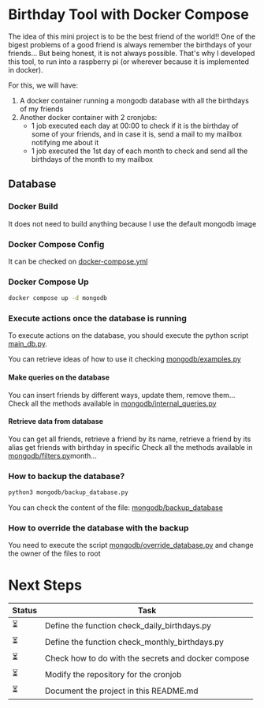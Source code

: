 # Birthday Tool with Docker Compose

The idea of this mini project is to be the best friend of the world!! One of the bigest problems of a good friend is always remember the birthdays of your friends... But being honest, it is not always possible. That's why I developed this tool, to run into a raspberry pi (or wherever because it is implemented in docker).

For this, we will have:
1. A docker container running a mongodb database with all the birthdays of my friends
2. Another docker container with 2 cronjobs:
    - 1 job executed each day at 00:00 to check if it is the birthday of some of your friends, and in case it is, send a mail to my mailbox notifying me about it
    - 1 job executed the 1st day of each month to check and send all the birthdays of the month to my mailbox

## Database 

### Docker Build
It does not need to build anything because I use the default mongodb image

### Docker Compose Config
It can be checked on [docker-compose.yml](docker-compose.yml)

### Docker Compose Up
```bash
docker compose up -d mongodb
```

### Execute actions once the database is running

To execute actions on the database, you should execute the python script [main_db.py](main_db.py).

You can retrieve ideas of how to use it checking [mongodb/examples.py](mongodb/examples.py)

#### Make queries on the database

You can insert friends by different ways, update them, remove them... Check all the methods available in [mongodb/internal_queries.py](mongodb/internal_queries.py)

#### Retrieve data from database

You can get all friends, retrieve a friend by its name, retrieve a friend by its alias get friends with birthday in specific Check all the methods available in [mongodb/filters.py](mongodb/filters.py)month... 

### How to backup the database?
```bash
python3 mongodb/backup_database.py
```
You can check the content of the file: [mongodb/backup_database](mongodb/backup_database)

### How to override the database with the backup
You need to execute the script [mongodb/override_database.py](mongodb/override_database.py) and change the owner of the files to root

# Next Steps
| Status | Task |
|----------|----------|
| :hourglass_flowing_sand: | Define the function check_daily_birthdays.py |
| :hourglass_flowing_sand: | Define the function check_monthly_birthdays.py |
| :hourglass_flowing_sand: | Check how to do with the secrets and docker compose |
| :hourglass_flowing_sand: | Modify the repository for the cronjob |
| :hourglass_flowing_sand: | Document the project in this README.md |

